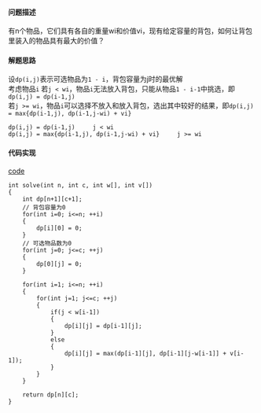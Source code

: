 #### 问题描述
有n个物品，它们具有各自的重量wi和价值vi，现有给定容量的背包，如何让背包里装入的物品具有最大的价值？

#### 解题思路
设`dp(i,j)`表示可选物品为`1 - i`，背包容量为j时的最优解  
考虑物品`i`
若`j < wi`，物品`i`无法放入背包，只能从物品`1 - i-1`中挑选，即`dp(i,j) = dp(i-1,j)`  
若`j >= wi`，物品`i`可以选择不放入和放入背包，选出其中较好的结果，即`dp(i,j) = max{dp(i-1,j), dp(i-1,j-wi) + vi}`
```
dp(i,j) = dp(i-1,j)		j < wi
dp(i,j) = max{dp(i-1,j), dp(i-1,j-wi) + vi}		j >= wi
```

#### 代码实现

[code](/DynamicPrograming/01bag.cpp)

```
int solve(int n, int c, int w[], int v[])
{
	int dp[n+1][c+1];
	// 背包容量为0
	for(int i=0; i<=n; ++i)
	{
		dp[i][0] = 0;
	}
	// 可选物品数为0
	for(int j=0; j<=c; ++j)
	{
		dp[0][j] = 0;
	}

	for(int i=1; i<=n; ++i)
	{
		for(int j=1; j<=c; ++j)
		{
			if(j < w[i-1])
			{
				dp[i][j] = dp[i-1][j];
			}
			else
			{
				dp[i][j] = max(dp[i-1][j], dp[i-1][j-w[i-1]] + v[i-1]);
			}
		}
	}

	return dp[n][c];
}
```